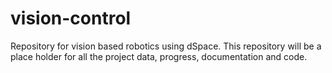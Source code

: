 # vision-control
Repository for vision based robotics using dSpace. This repository will be a place holder for all the project data, progress, documentation and code.

